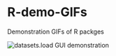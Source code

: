 # R-demo-GIFs
Demonstration GIFs of R packges

![datasets.load GUI demonstration](https://github.com/bquast/R-demo-GIFs/datasets.load.gif)
